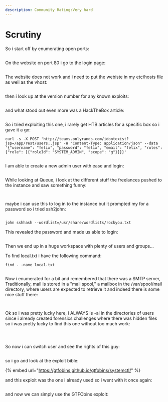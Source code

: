 ```yaml
---
description: Community Rating:Very hard
---
```


# Scrutiny

So i start off by enumerating open ports:

<figure><img src="../../../.gitbook/assets/image (9) (1) (1) (1).png" alt=""><figcaption></figcaption></figure>

On the website on port 80 i go to the login page:

<figure><img src="../../../.gitbook/assets/image (10) (1) (1) (1).png" alt=""><figcaption></figcaption></figure>

The website does not work and i need to put the webiste in my etc/hosts file as well as the vhost:

<figure><img src="../../../.gitbook/assets/image (11) (1) (1).png" alt=""><figcaption></figcaption></figure>

then i look up at the version number for any known exploits:

<figure><img src="../../../.gitbook/assets/image (12) (1) (1).png" alt=""><figcaption></figcaption></figure>

and what stood out even more was a HackTheBox article:

<figure><img src="../../../.gitbook/assets/image (13) (1) (1).png" alt=""><figcaption></figcaption></figure>

So i tried exploiting this one, i rarely get HTB articles for a specific box so i gave it a go:

```
curl -s -X POST 'http://teams.onlyrands.com/idontexist?jsp=/app/rest/users;.jsp' -H "Content-Type: application/json" --data '{"username": "felix", "password": "felix", "email": "felix", "roles": {"role": [{"roleId": "SYSTEM_ADMIN", "scope": "g"}]}}'
```

<figure><img src="../../../.gitbook/assets/image (14) (1) (1).png" alt=""><figcaption></figcaption></figure>

I am able to create a new admin user with ease and login:

<figure><img src="../../../.gitbook/assets/image (15) (1) (1).png" alt=""><figcaption></figcaption></figure>

While looking at Queue, i look at the different stuff the freelances pushed to the instance and saw something funny:

<figure><img src="../../../.gitbook/assets/image (16) (1) (1).png" alt=""><figcaption></figcaption></figure>

<figure><img src="../../../.gitbook/assets/image (17) (1) (1).png" alt=""><figcaption></figcaption></figure>

maybe i can use this to log in to the instance but it prompted my for a password so i tried ssh2john:

<figure><img src="../../../.gitbook/assets/image (18) (1) (1).png" alt=""><figcaption></figcaption></figure>

```
john sshhash --wordlist=/usr/share/wordlists/rockyou.txt
```

This revealed the password and made us able to login:

<figure><img src="../../../.gitbook/assets/image (19) (1) (1).png" alt=""><figcaption></figcaption></figure>

Then we end up in a huge workspace with plenty of users and groups...

To find local.txt i have the following command:

```
find . -name local.txt
```

<figure><img src="../../../.gitbook/assets/image (20) (1).png" alt=""><figcaption></figcaption></figure>

Now i enumerated for a bit and remembered that there was a SMTP server, Traditionally, mail is stored in a "mail spool," a mailbox in the /var/spool/mail directory, where users are expected to retrieve it and indeed there is some nice stuff there:

<figure><img src="../../../.gitbook/assets/image (21) (1).png" alt=""><figcaption></figcaption></figure>

<figure><img src="../../../.gitbook/assets/image (22) (1).png" alt=""><figcaption></figcaption></figure>

Ok so i was pretty lucky here, i ALWAYS ls -al in the directories of users since i already created forensics challenges where there was hidden files so i was pretty lucky to find this one without too much work:

<figure><img src="../../../.gitbook/assets/image (23) (1).png" alt=""><figcaption></figcaption></figure>

<figure><img src="../../../.gitbook/assets/image (24).png" alt=""><figcaption></figcaption></figure>

<figure><img src="../../../.gitbook/assets/image (25).png" alt=""><figcaption></figcaption></figure>

So now i can switch user and see the rights of this guy:

<figure><img src="../../../.gitbook/assets/image (26).png" alt=""><figcaption></figcaption></figure>

so i go and look at the exploit bible:

{% embed url="https://gtfobins.github.io/gtfobins/systemctl/" %}

and this exploit was the one i already used so i went with it once again:

<figure><img src="../../../.gitbook/assets/image (28).png" alt=""><figcaption></figcaption></figure>

and now we can simply use the GTFObins exploit:

<figure><img src="../../../.gitbook/assets/image (27).png" alt=""><figcaption></figcaption></figure>

<figure><img src="../../../.gitbook/assets/image (76).png" alt=""><figcaption></figcaption></figure>
